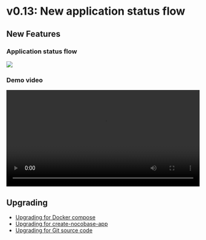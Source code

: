 # v0.13: New application status flow

## New Features

### Application status flow

<img src="https://nocobase.oss-cn-beijing.aliyuncs.com/57c8e420be0c9c27392d793d5073c060.png" />

### Demo video

<video controls width="100%">
  <source src="https://nocobase.oss-cn-beijing.aliyuncs.com/6430cb4ca6310724a7c25a256bce995f.mp4" type="video/mp4" />
</video>

## Upgrading

- [Upgrading for Docker compose](/welcome/getting-started/upgrading/docker-compose)
- [Upgrading for create-nocobase-app](/welcome/getting-started/upgrading/create-nocobase-app)
- [Upgrading for Git source code](/welcome/getting-started/upgrading/git-clone)
